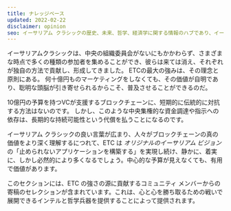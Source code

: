 ```yaml
---
title: ナレッジベース
updated: 2022-02-22
disclaimer: opinion
seo: イーサリアム クラシックの歴史、未来、哲学、経済学に関する情報のハブであり、イーサリアムの分散型バージョンの理由、方法、場所を文書化しています。
---
```


イーサリアムクラシックは、中央の組織委員会がないにもかかわらず、さまざまな時点で多くの種類の参加者を集めることができ、彼らは来ては消え、それぞれが独自の方法で貢献し、形成してきました。 ETCの最大の強みは、その理念と原則にある。 何十億円ものマーケティングをしなくても、その価値が自明であり、聡明な頭脳が引き寄せられるからこそ、普及させることができるのだ。

10億円の予算を持つVCが支援するブロックチェーンに、短期的に伝統的に対抗する方法はないのです。 しかし、このような中央集権的な資金調達や指示への依存は、長期的な持続可能性という代償を払うことになるのです。

イーサリアム クラシックの良い言葉が広まり、人々がブロックチェーンの真の価値をより深く理解するにつれて、ETC は _オリジナルのイーサリアム ビジョン_ の「止められないアプリケーションを構築する」を実現し続け、静かに、着実に、しかし必然的により多くなるでしょう。中心的な予算が見えなくても、有用で価値があります。

このセクションには、ETC の強さの源に貢献するコミュニティ メンバーからの寄稿のセレクションが含まれています。これは、心と心を勝ち取るための戦いで展開できるインテルと哲学兵器を提供することによって提供されます。
